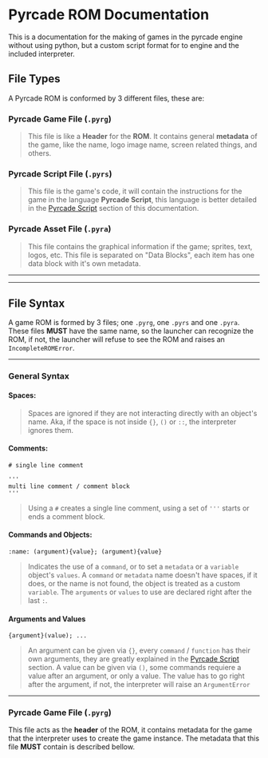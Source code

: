 # Pyrcade ROM Documentation
This is a documentation for the making of games in the pyrcade engine without using python, but a custom script format for to engine and the included interpreter.

## File Types
A Pyrcade ROM is conformed by 3 different files, these are:
### Pyrcade Game File (`.pyrg`)
> This file is like a **Header** for the **ROM**. It contains general **metadata** of the game, like the name, logo image name, screen related things, and others.
### Pyrcade Script File (`.pyrs`)
> This file is the game's code, it will contain the instructions for the game in the language **Pyrcade Script**, this language is better detailed in the [Pyrcade Script]() section of this documentation.
### Pyrcade Asset File (`.pyra`)
> This file contains the graphical information if the game; sprites, text, logos, etc. This file is separated on "Data Blocks", each item has one data block with it's own metadata.
___
___
## File Syntax
A game ROM is formed by 3 files; one `.pyrg`, one `.pyrs` and one `.pyra`. These files **MUST** have the same name, so the launcher can recognize the ROM, if not, the launcher will refuse to see the ROM and raises an `IncompleteROMError`.
___
### General Syntax
#### Spaces:

> Spaces are ignored if they are not interacting directly with an object's name. Aka, if the space is not inside `{}`, `()` or `::`, the interpreter ignores them.

#### Comments:

```
# single line comment
```
```
'''
multi line comment / comment block
'''
```

> Using a `#` creates a single line comment, using a set of `'''` starts or ends a comment block.

#### Commands and Objects:
```
:name: (argument){value}; (argument){value}
```
> Indicates the use of a `command`, or to set a `metadata` or a `variable` object's `values`. A `command` or `metadata` name doesn't have spaces, if it does, or the name is not found, the object is treated as a custom `variable`. The `arguments` or `values` to use are declared right after the last `:`.

#### Arguments and Values
```
{argument}(value); ...
```
> An argument can be given via `{}`, every `command` / `function` has their own arguments, they are greatly explained in the [Pyrcade Script]() section.
> A value can be given via `()`, some commands requiere a value after an argument, or only a value. The value has to go right after the argument, if not, the interpreter will raise an `ArgumentError`
___
### Pyrcade Game File (`.pyrg`)
This file acts as the **header** of the ROM, it contains metadata for the game that the interpreter uses to create the game instance. The metadata that this file **MUST** contain is described bellow.

